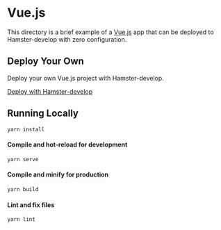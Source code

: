 # Vue.js

This directory is a brief example of a [Vue.js](https://vuejs.org/) app that can be deployed to Hamster-develop with zero configuration.

## Deploy Your Own

Deploy your own Vue.js project with Hamster-develop.

[Deploy with Hamster-develop](https://develop.alpha.hamsternet.io)


## Running Locally

```
yarn install
```

#### Compile and hot-reload for development

```
yarn serve
```

#### Compile and minify for production

```
yarn build
```

#### Lint and fix files

```
yarn lint
```